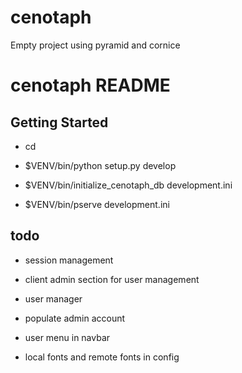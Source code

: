 cenotaph
========

Empty project using pyramid and cornice


cenotaph README
==================

Getting Started
---------------

- cd <directory containing this file>

- $VENV/bin/python setup.py develop

- $VENV/bin/initialize_cenotaph_db development.ini

- $VENV/bin/pserve development.ini


todo
---------

- session management

- client admin section for user management

- user manager

- populate admin account

- user menu in navbar

- local fonts and remote fonts in config

